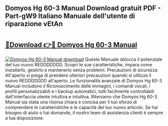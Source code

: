 ## Domyos Hg 60-3 Manual Download gratuit PDF - Part-gW9 Italiano Manuale dell'utente di riparazione vEtAn

# <h2><a href="http://dfa9qcb.blite.top/?on=Domyos+Hg+60-3+Manual">🔗Download 👉🔴 Domyos Hg 60-3 Manual</a></h2>

[![Domyos Hg 60-3 Manual download](https://i.imgur.com/lujVjoI.png)](http://dfa9qcb.blite.top/?on=Domyos+Hg+60-3+Manual)
Questo Manuale sblocca il potenziale del tuo nuovo REDDDDDDD. Scopri le sue caratteristiche, impara come installarlo, gestirlo e mantenerlo senza problemi. Precauzioni di sicurezza All'aperto si prega di prendere ulteriori precauzioni quando si utilizza il nuovo REDDDDDDD all'aperto. Le funzionalità avanzate di Domyos Hg 60-3 Manual includono il Riconoscimento delle immagini, i comandi vocali, i profili personalizzabili e i backup automatici, tutti facilmente controllabili dall'interfaccia utente intuitiva e intuitiva. Riteniamo che Domyos Hg 60-3 Manual sia stata una risorsa chiara e concisa per il tuo sforzo di comprendere le caratteristiche e le capacità del tuo nuovo articolo. Se hai bisogno di aiuto o hai domande, il nostro team di assistenza clienti è sempre a tua disposizione.
